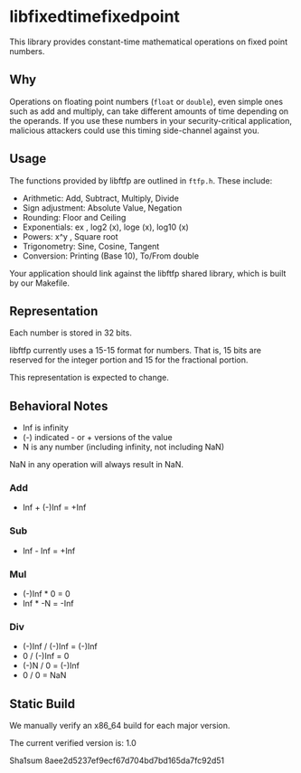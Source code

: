 # libfixedtimefixedpoint

This library provides constant-time mathematical operations on fixed point numbers.

## Why

Operations on floating point numbers (`float` or `double`), even simple ones such as add and multiply, can take different amounts of time depending on the operands. If you use these numbers in your security-critical application, malicious attackers could use this timing side-channel against you.

## Usage

The functions provided by libftfp are outlined in `ftfp.h`. These include:

  * Arithmetic: Add, Subtract, Multiply, Divide
  * Sign adjustment: Absolute Value, Negation
  * Rounding: Floor and Ceiling
  * Exponentials: ex , log2 (x), loge (x), log10 (x)
  * Powers: x^y , Square root
  * Trigonometry: Sine, Cosine, Tangent
  * Conversion: Printing (Base 10), To/From double

Your application should link against the libftfp shared library, which is built by our Makefile.

## Representation

Each number is stored in 32 bits.

libftfp currently uses a 15-15 format for numbers. That is, 15 bits are reserved for the integer portion and 15 for the fractional portion.

This representation is expected to change.

## Behavioral Notes
 * Inf is infinity
 * (-) indicated - or + versions of the value
 * N is any number (including infinity, not including NaN)

NaN in any operation will always result in NaN.

### Add
 * Inf + (-)Inf = +Inf

### Sub
 * Inf - Inf = +Inf

### Mul
 * (-)Inf * 0 = 0
 * Inf * -N = -Inf

### Div
 * (-)Inf / (-)Inf = (-)Inf
 * 0 / (-)Inf = 0
 * (-)N / 0 = (-)Inf
 * 0 / 0 = NaN

## Static Build
We manually verify an x86_64 build for each major version.

The current verified version is: 1.0

Sha1sum 8aee2d5237ef9ecf67d704bd7bd165da7fc92d51
